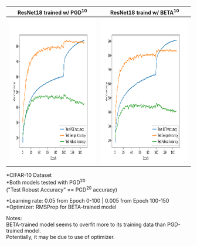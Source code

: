 <!-- ![alt text](https://github.com/hyukahn16/adv_bilevel_optim/blob/master/saved_models/pgd_merge/pgd_accuracy.png) -->
| ResNet18 trained w/ PGD<sup>10</sup>  | ResNet18 traind w/ BETA<sup>10</sup> |
| ------------- | ------------- |
| <img src="https://github.com/hyukahn16/adv_bilevel_optim/blob/master/saved_models/pgd_merge/pgd_accuracy.png" width="500" height="400"/>  | <img src="https://github.com/hyukahn16/adv_bilevel_optim/blob/master/saved_models/bilevel_merge/bilevel_accuracy.png" width="500" height="400"/>  |

*CIFAR-10 Dataset  
*Both models tested with PGD<sup>20</sup>  
("Test Robust Accuracy" == PGD<sup>20</sup> accuracy)

*Learning rate: 0.05 from Epoch 0-100 | 0.005 from Epoch 100-150  
*Optimizer: RMSProp for BETA-trained model

Notes:  
BETA-trained model seems to overfit more to its training data than PGD-trained model.  
Potentially, it may be due to use of optimizer.
